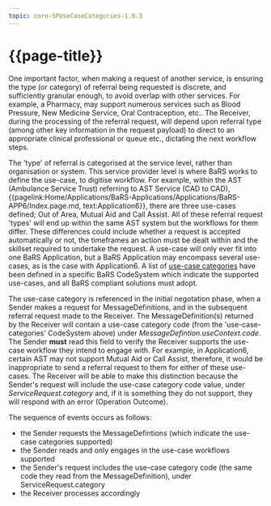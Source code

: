 ```yaml
---
topic: core-SPUseCaseCategories-1.0.3
---
```


# {{page-title}}

One important factor, when making a request of another service, is ensuring the type (or category) of referral being requested is discrete, and sufficiently granular enough, to avoid overlap with other services. For example, a Pharmacy, may support numerous services such as Blood Pressure, New Medicine Service, Oral Contraception, etc.. The Receiver, during the processing of the referral request, will depend upon referral type (among other key information in the request payload) to direct to an appropriate clinical professional or queue etc., dictating the next workflow steps.

The 'type' of referral is categorised at the service level, rather than organisation or system. This service provider level is where BaRS works to define the use-case, to digitise workflow. For example, within the AST (Ambulance Service Trust) referring to AST Service (CAD to CAD), {{pagelink:Home/Applications/BaRS-Applications/Applications/BaRS-APP6/Index.page.md, text:Application6}}, there are three use-cases defined; Out of Area, Mutual Aid and Call Assist. All of these referral request 'types' will end up within the same AST system but the workflows for them differ. These differences could include whether a request is accepted automatically or not, the timeframes an action must be dealt within and the skillset required to undertake the request. A use-case will only ever fit into one BaRS Application, but a BaRS Application may encompass several use-cases, as is the case with Application6. A list of [use-case categories](https://simplifier.net/nhsbookingandreferrals/usecases-categories-bars) have been defined in a specific BaRS CodeSystem which indicate the supported use-cases, and all BaRS compliant solutions must adopt. 

The use-case category is referenced in the initial negotation phase, when a Sender makes a request for MessageDefinitions, and in the subsequent referral request made to the Receiver. The MessageDefinition(s) returned by the Receiver will contain a use-case category code (from the 'use-case-categories' CodeSystem above) under *MessageDefintion.useContext.code*. The Sender **must** read this field to verify the Receiver supports the use-case workflow they intend to engage with. For example, in Application6, certain AST may not support Mutual Aid or Call Assist, therefore, it would be inappropriate to send a referral request to them for either of these use-cases. The Receiver will be able to make this distinction because the Sender's request will include the use-case category code value, under *ServiceRequest.category* and, if it is something they do not support, they will respond with an error (Operation Outcome). 

The sequence of events occurs as follows: 
* the Sender requests the MessageDefintions (which indicate the use-case categories supported) 
* the Sender reads and only engages in the use-case workflows supported
* the Sender's request includes the use-case category code (the same code they read from the MessageDefinition), under ServiceRequest.category
* the Receiver processes accordingly








